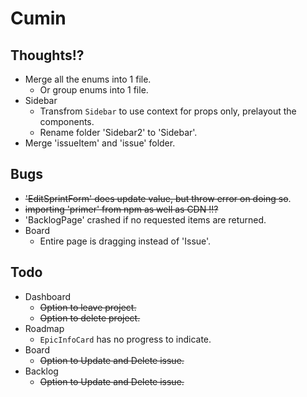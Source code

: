 # Cumin

## Thoughts!?
- Merge all the enums into 1 file.
	- Or group enums into 1 file.
- Sidebar
	- Transfrom `Sidebar` to use context for props only, prelayout the components.
	- Rename folder 'Sidebar2' to 'Sidebar'.
- Merge 'issueItem' and 'issue' folder.

## Bugs
- ~~'EditSprintForm' does update value, but throw error on doing so~~.
- ~~importing 'primer' from npm as well as CDN !!?~~
- 'BacklogPage' crashed if no requested items are returned.
- Board
	- Entire page is dragging instead of 'Issue'.

## Todo
- Dashboard
	- ~~Option to leave project.~~
	- ~~Option to delete project.~~
- Roadmap
	- `EpicInfoCard` has no progress to indicate.
- Board
	- ~~Option to Update and Delete issue.~~
- Backlog
	- ~~Option to Update and Delete issue.~~